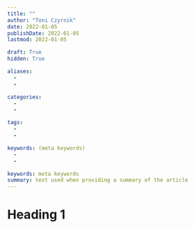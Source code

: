 ```yaml
---
title: ""
author: "Toni Czyrnik"
date: 2022-01-05
publishDate: 2022-01-05
lastmod: 2022-01-05

draft: True
hidden: True

aliases:
  - 
  - 

categories:
  - 
  - 

tags:
  - 
  -

keywords: (meta keywords)
  - 
  - 

keywords: meta keywords
summary: text used when providing a summary of the article
---
```


# Heading 1